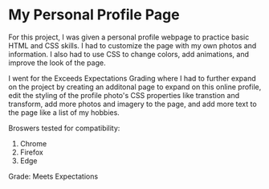 # My Personal Profile Page

 For this project, I was given a personal profile webpage to practice basic HTML and CSS skills. I had to customize the page with my own photos and information. I also had to use CSS to change colors, add animations, and improve the look of the page. 

 I went for the Exceeds Expectations Grading where I had to further expand on the project by creating an additonal page to expand on this online profile, edit the styling of the profile photo's CSS properties like transtion and transform, add more photos and imagery to the page, and add more text to the page like a list of my hobbies. 

 Broswers tested for compatibility:

 1. Chrome
 2. Firefox
 3. Edge

 Grade: Meets Expectations
 
